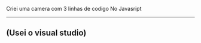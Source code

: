 Criei uma camera com 3 linhas de codigo
No Javasript

____________________
(Usei o visual studio)
--------------------
